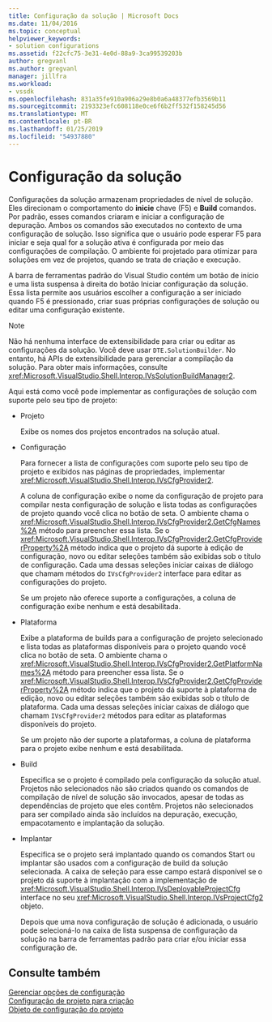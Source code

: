 ```yaml
---
title: Configuração da solução | Microsoft Docs
ms.date: 11/04/2016
ms.topic: conceptual
helpviewer_keywords:
- solution configurations
ms.assetid: f22cfc75-3e31-4e0d-88a9-3ca99539203b
author: gregvanl
ms.author: gregvanl
manager: jillfra
ms.workload:
- vssdk
ms.openlocfilehash: 831a35fe910a906a29e8b0a6a48377efb3569b11
ms.sourcegitcommit: 2193323efc608118e0ce6f6b2ff532f158245d56
ms.translationtype: MT
ms.contentlocale: pt-BR
ms.lasthandoff: 01/25/2019
ms.locfileid: "54937880"
---
```

# <a name="solution-configuration"></a>Configuração da solução
Configurações da solução armazenam propriedades de nível de solução. Eles direcionam o comportamento do **inicie** chave (F5) e **Build** comandos. Por padrão, esses comandos criaram e iniciar a configuração de depuração. Ambos os comandos são executados no contexto de uma configuração de solução. Isso significa que o usuário pode esperar F5 para iniciar e seja qual for a solução ativa é configurada por meio das configurações de compilação. O ambiente foi projetado para otimizar para soluções em vez de projetos, quando se trata de criação e execução.  
  
 A barra de ferramentas padrão do Visual Studio contém um botão de início e uma lista suspensa à direita do botão Iniciar configuração da solução. Essa lista permite aos usuários escolher a configuração a ser iniciado quando F5 é pressionado, criar suas próprias configurações de solução ou editar uma configuração existente.  
  
> [!NOTE]
>  Não há nenhuma interface de extensibilidade para criar ou editar as configurações da solução. Você deve usar `DTE.SolutionBuilder`. No entanto, há APIs de extensibilidade para gerenciar a compilação da solução. Para obter mais informações, consulte <xref:Microsoft.VisualStudio.Shell.Interop.IVsSolutionBuildManager2>.  
  
 Aqui está como você pode implementar as configurações de solução com suporte pelo seu tipo de projeto:  
  
- Projeto  
  
   Exibe os nomes dos projetos encontrados na solução atual.  
  
- Configuração  
  
   Para fornecer a lista de configurações com suporte pelo seu tipo de projeto e exibidos nas páginas de propriedades, implementar <xref:Microsoft.VisualStudio.Shell.Interop.IVsCfgProvider2>.  
  
   A coluna de configuração exibe o nome da configuração de projeto para compilar nesta configuração de solução e lista todas as configurações de projeto quando você clica no botão de seta. O ambiente chama o <xref:Microsoft.VisualStudio.Shell.Interop.IVsCfgProvider2.GetCfgNames%2A> método para preencher essa lista. Se o <xref:Microsoft.VisualStudio.Shell.Interop.IVsCfgProvider2.GetCfgProviderProperty%2A> método indica que o projeto dá suporte à edição de configuração, novo ou editar seleções também são exibidas sob o título de configuração. Cada uma dessas seleções iniciar caixas de diálogo que chamam métodos do `IVsCfgProvider2` interface para editar as configurações do projeto.  
  
   Se um projeto não oferece suporte a configurações, a coluna de configuração exibe nenhum e está desabilitada.  
  
- Plataforma  
  
   Exibe a plataforma de builds para a configuração de projeto selecionado e lista todas as plataformas disponíveis para o projeto quando você clica no botão de seta. O ambiente chama o <xref:Microsoft.VisualStudio.Shell.Interop.IVsCfgProvider2.GetPlatformNames%2A> método para preencher essa lista. Se o <xref:Microsoft.VisualStudio.Shell.Interop.IVsCfgProvider2.GetCfgProviderProperty%2A> método indica que o projeto dá suporte à plataforma de edição, novo ou editar seleções também são exibidas sob o título de plataforma. Cada uma dessas seleções iniciar caixas de diálogo que chamam `IVsCfgProvider2` métodos para editar as plataformas disponíveis do projeto.  
  
   Se um projeto não der suporte a plataformas, a coluna de plataforma para o projeto exibe nenhum e está desabilitada.  
  
- Build  
  
   Especifica se o projeto é compilado pela configuração da solução atual. Projetos não selecionados não são criados quando os comandos de compilação de nível de solução são invocados, apesar de todas as dependências de projeto que eles contêm. Projetos não selecionados para ser compilado ainda são incluídos na depuração, execução, empacotamento e implantação da solução.  
  
- Implantar  
  
   Especifica se o projeto será implantado quando os comandos Start ou implantar são usados com a configuração de build da solução selecionada. A caixa de seleção para esse campo estará disponível se o projeto dá suporte à implantação com a implementação de <xref:Microsoft.VisualStudio.Shell.Interop.IVsDeployableProjectCfg> interface no seu <xref:Microsoft.VisualStudio.Shell.Interop.IVsProjectCfg2> objeto.  
  
  Depois que uma nova configuração de solução é adicionada, o usuário pode selecioná-lo na caixa de lista suspensa de configuração da solução na barra de ferramentas padrão para criar e/ou iniciar essa configuração de.  
  
## <a name="see-also"></a>Consulte também  
 [Gerenciar opções de configuração](../../extensibility/internals/managing-configuration-options.md)   
 [Configuração de projeto para criação](../../extensibility/internals/project-configuration-for-building.md)   
 [Objeto de configuração do projeto](../../extensibility/internals/project-configuration-object.md)